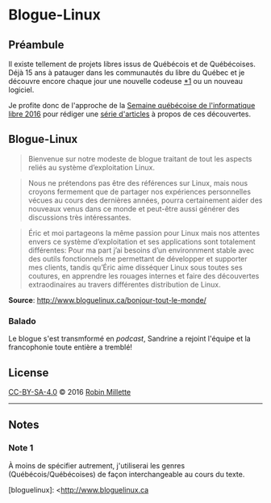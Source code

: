 # Blogue-Linux

## Préambule
Il existe tellement de projets libres issus de Québécois et de Québécoises.
Déjà 15 ans à patauger dans les communautés du libre du Québec et
je découvre encore chaque jour une nouvelle codeuse [*1][] ou un nouveau logiciel.

Je profite donc de l'approche de la
[Semaine québécoise de l'informatique libre 2016][SQIL] pour rédiger
une [série d'articles](.) à propos de ces découvertes.

## Blogue-Linux

>Bienvenue sur notre modeste de blogue traitant de tout les aspects reliés au système d’exploitation Linux.

>Nous ne prétendons pas être des références sur Linux, mais nous croyons fermement que de partager nos expériences personnelles vécues au cours des dernières années, pourra certainement aider des nouveaux venus dans ce monde et peut-être aussi générer des discussions très intéressantes.

>Éric et moi partageons la même passion pour Linux mais nos attentes envers ce système d’exploitation et ses applications sont totalement différentes: Pour ma part j’ai besoins d’un environnment stable avec des outils fonctionnels me permettant de développer et supporter mes clients, tandis qu’Éric aime disséquer Linux sous toutes ses coutures, en apprendre les rouages internes et faire des découvertes extraodinaires au travers différentes distribution de Linux.


**Source**: <http://www.bloguelinux.ca/bonjour-tout-le-monde/>

### Balado
Le blogue s'est transmformé en *podcast*, Sandrine a rejoint l'équipe
et la francophonie toute entière a tremblé!

## License
[CC-BY-SA-4.0][] © 2016 [Robin Millette][]

------

## Notes
### Note 1
À moins de spécifier autrement, j'utiliserai les genres (Québécois/Québécoises)
de façon interchangeable au cours du texte.

[*1]: #note-1
[SQIL]: <http://2016.sqil.info/>
[CC-BY-SA-4.0]: /cc-by-sa
[Robin Millette]: <http://robin.millette.info/>
[bloguelinux]: <http://www.bloguelinux.ca
